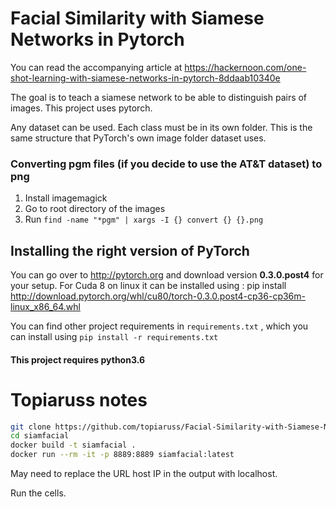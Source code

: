# Facial Similarity with Siamese Networks in Pytorch
You can read the accompanying article at https://hackernoon.com/one-shot-learning-with-siamese-networks-in-pytorch-8ddaab10340e

The goal is to teach a siamese network to be able to distinguish pairs of images. 
This project uses pytorch. 

Any dataset can be used. Each class must be in its own folder. This is the same structure that PyTorch's own image folder dataset uses.

### Converting pgm files (if you decide to use the AT&T dataset) to png
1. Install imagemagick 
2. Go to root directory of the images
3. Run `find -name "*pgm" | xargs -I {} convert {} {}.png`



## Installing the right version of PyTorch 
You can go over to http://pytorch.org and download version **0.3.0.post4** for your setup.
For Cuda 8 on linux it can be installed using : pip install http://download.pytorch.org/whl/cu80/torch-0.3.0.post4-cp36-cp36m-linux_x86_64.whl 


You can find other project requirements in `requirements.txt` , which you can install using `pip install -r requirements.txt`

#### This project requires python3.6

# Topiaruss notes

```bash
git clone https://github.com/topiaruss/Facial-Similarity-with-Siamese-Networks-in-Pytorch.git siamfacial
cd siamfacial
docker build -t siamfacial .
docker run --rm -it -p 8889:8889 siamfacial:latest
```

May need to replace the URL host IP in the output with localhost.

Run the cells. 
